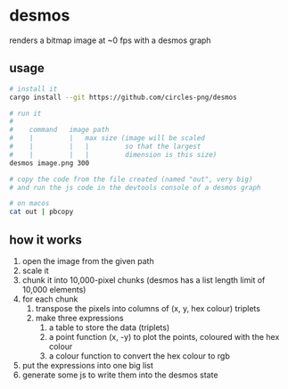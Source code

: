 # desmos

renders a bitmap image at ~0 fps with a desmos graph

## usage

```sh
# install it
cargo install --git https://github.com/circles-png/desmos

# run it
#
#    command   image path
#    |         |   max size (image will be scaled
#    |         |   |         so that the largest
#    |         |   |         dimension is this size)
desmos image.png 300

# copy the code from the file created (named "out", very big)
# and run the js code in the devtools console of a desmos graph

# on macos
cat out | pbcopy
```

## how it works

1. open the image from the given path
2. scale it
3. chunk it into 10,000-pixel chunks (desmos has a list length limit of 10,000 elements)
4. for each chunk
   1. transpose the pixels into columns of (x, y, hex colour) triplets
   2. make three expressions
      1. a table to store the data (triplets)
      2. a point function (x, -y) to plot the points, coloured with the hex colour
      3. a colour function to convert the hex colour to rgb
5. put the expressions into one big list
6. generate some js to write them into the desmos state
